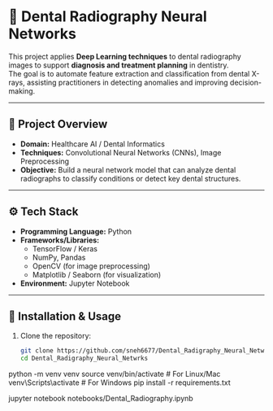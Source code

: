 # 🦷 Dental Radiography Neural Networks

This project applies **Deep Learning techniques** to dental radiography images to support **diagnosis and treatment planning** in dentistry.  
The goal is to automate feature extraction and classification from dental X-rays, assisting practitioners in detecting anomalies and improving decision-making.  

---

## 📌 Project Overview
- **Domain:** Healthcare AI / Dental Informatics  
- **Techniques:** Convolutional Neural Networks (CNNs), Image Preprocessing  
- **Objective:** Build a neural network model that can analyze dental radiographs to classify conditions or detect key dental structures.  

---

## ⚙️ Tech Stack
- **Programming Language:** Python  
- **Frameworks/Libraries:**  
  - TensorFlow / Keras  
  - NumPy, Pandas  
  - OpenCV (for image preprocessing)  
  - Matplotlib / Seaborn (for visualization)  
- **Environment:** Jupyter Notebook  


---

## 🚀 Installation & Usage

1. Clone the repository:
   ```bash
   git clone https://github.com/sneh6677/Dental_Radigraphy_Neural_Netwrks.git
   cd Dental_Radigraphy_Neural_Netwrks

python -m venv venv
source venv/bin/activate   # For Linux/Mac
venv\Scripts\activate      # For Windows
pip install -r requirements.txt

jupyter notebook notebooks/Dental_Radiography.ipynb



